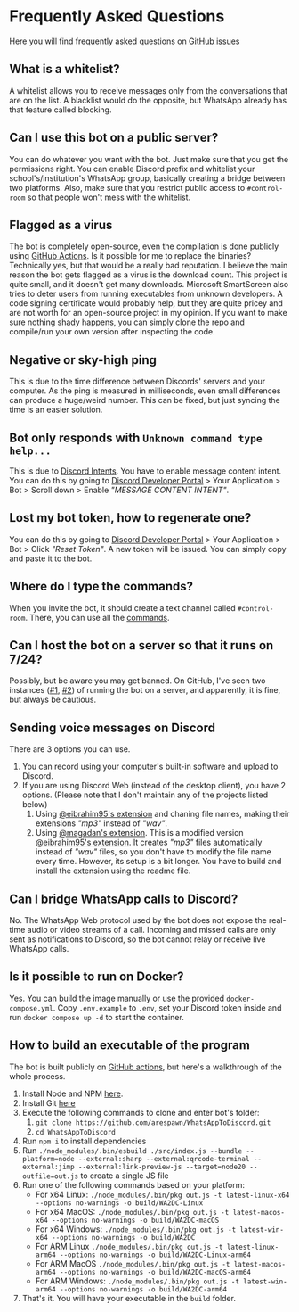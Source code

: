 # Frequently Asked Questions
Here you will find frequently asked questions on [GitHub issues](https://github.com/arespawn/WhatsAppToDiscord/issues)

## What is a whitelist?
A whitelist allows you to receive messages only from the conversations that are on the list. A blacklist would do the opposite, but WhatsApp already has that feature called blocking.

## Can I use this bot on a public server?
You can do whatever you want with the bot. Just make sure that you get the permissions right. You can enable Discord prefix and whitelist your school's/institution's WhatsApp group, basically creating a bridge between two platforms. Also, make sure that you restrict public access to `#control-room` so that people won't mess with the whitelist.

## Flagged as a virus
The bot is completely open-source, even the compilation is done publicly using [GitHub Actions](https://github.com/arespawn/WhatsAppToDiscord/actions). Is it possible for me to replace the binaries? Technically yes, but that would be a really bad reputation. I believe the main reason the bot gets flagged as a virus is the download count. This project is quite small, and it doesn't get many downloads. Microsoft SmartScreen also tries to deter users from running executables from unknown developers. A code signing certificate would probably help, but they are quite pricey and are not worth for an open-source project in my opinion. If you want to make sure nothing shady happens, you can simply clone the repo and compile/run your own version after inspecting the code.

## Negative or sky-high ping
This is due to the time difference between Discords' servers and your computer. As the ping is measured in milliseconds, even small differences can produce a huge/weird number. This can be fixed, but just syncing the time is an easier solution.

## Bot only responds with `Unknown command type help...`
This is due to [Discord Intents](https://discord.com/developers/docs/topics/gateway#privileged-intents). You have to enable message content intent. You can do this by going to [Discord Developer Portal](https://discord.com/developers/applications/) > Your Application > Bot > Scroll down > Enable *"MESSAGE CONTENT INTENT"*.

## Lost my bot token, how to regenerate one?
You can do this by going to [Discord Developer Portal](https://discord.com/developers/applications/) > Your Application > Bot > Click *"Reset Token"*. A new token will be issued. You can simply copy and paste it to the bot.

## Where do I type the commands?
When you invite the bot, it should create a text channel called `#control-room`. There, you can use all the [commands](commands.md).

## Can I host the bot on a server so that it runs on 7/24?
Possibly, but be aware you may get banned. On GitHub, I've seen two instances ([#1](https://github.com/FKLC/WhatsAppToDiscord/issues/75#issuecomment-1179018481), [#2](https://github.com/FKLC/WhatsAppToDiscord/issues/88#issuecomment-1229547828)) of running the bot on a server, and apparently, it is fine, but always be cautious.

## Sending voice messages on Discord
There are 3 options you can use.
1. You can record using your computer's built-in software and upload to Discord.
1. If you are using Discord Web (instead of the desktop client), you have 2 options. (Please note that I don't maintain any of the projects listed below)
    1. Using [@eibrahim95's extension](https://chrome.google.com/webstore/detail/discord-voice-messages/emfegmjcadbmdcmdecepfkmhnenpnfip) and chaning file names, making their extensions *"mp3"* instead of *"wav"*.
    2. Using [@magadan's extension](https://github.com/magadan/discord-voice-messages-mp3). This is a modified version [@eibrahim95's extension](https://chrome.google.com/webstore/detail/discord-voice-messages/emfegmjcadbmdcmdecepfkmhnenpnfip). It creates *"mp3"* files automatically instead of *"wav"* files, so you don't have to modify the file name every time. However, its setup is a bit longer. You have to build and install the extension using the readme file.

## Can I bridge WhatsApp calls to Discord?
No. The WhatsApp Web protocol used by the bot does not expose the real-time audio or video streams of a call. Incoming and missed calls are only sent as notifications to Discord, so the bot cannot relay or receive live WhatsApp calls.

## Is it possible to run on Docker?
Yes. You can build the image manually or use the provided `docker-compose.yml`. Copy `.env.example` to `.env`, set your Discord token inside and run `docker compose up -d` to start the container.

## How to build an executable of the program
The bot is built publicly on [GitHub actions](https://github.com/arespawn/WhatsAppToDiscord/actions), but here's a walkthrough of the whole process.
1. Install Node and NPM [here](https://nodejs.org/en/download).
1. Install Git [here](https://git-scm.com/downloads)
1. Execute the following commands to clone and enter bot's folder:
    1. `git clone https://github.com/arespawn/WhatsAppToDiscord.git`
    1. `cd WhatsAppToDiscord` 
1. Run `npm i` to install dependencies
1. Run `./node_modules/.bin/esbuild ./src/index.js --bundle --platform=node --external:sharp --external:qrcode-terminal --external:jimp --external:link-preview-js --target=node20 --outfile=out.js` to create a single JS file
1. Run one of the following commands based on your platform:
    - For x64 Linux: `./node_modules/.bin/pkg out.js -t latest-linux-x64 --options no-warnings -o build/WA2DC-Linux`
    - For x64 MacOS: `./node_modules/.bin/pkg out.js -t latest-macos-x64 --options no-warnings -o build/WA2DC-macOS`
    - For x64 Windows: `./node_modules/.bin/pkg out.js -t latest-win-x64 --options no-warnings -o build/WA2DC`
    - For ARM Linux `./node_modules/.bin/pkg out.js -t latest-linux-arm64 --options no-warnings -o build/WA2DC-Linux-arm64`
    - For ARM MacOS `./node_modules/.bin/pkg out.js -t latest-macos-arm64 --options no-warnings -o build/WA2DC-macOS-arm64`
    - For ARM Windows: `./node_modules/.bin/pkg out.js -t latest-win-arm64 --options no-warnings -o build/WA2DC-arm64`
1. That's it. You will have your executable in the `build` folder.
